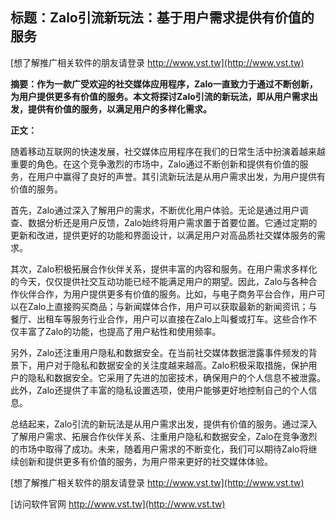 ## **标题：Zalo引流新玩法：基于用户需求提供有价值的服务**

[想了解推广相关软件的朋友请登录 http://www.vst.tw](http://www.vst.tw)

**摘要：作为一款广受欢迎的社交媒体应用程序，Zalo一直致力于通过不断创新，为用户提供更多有价值的服务。本文将探讨Zalo引流的新玩法，即从用户需求出发，提供有价值的服务，以满足用户的多样化需求。**

**正文：**

随着移动互联网的快速发展，社交媒体应用程序在我们的日常生活中扮演着越来越重要的角色。在这个竞争激烈的市场中，Zalo通过不断创新和提供有价值的服务，在用户中赢得了良好的声誉。其引流新玩法是从用户需求出发，为用户提供有价值的服务。

首先，Zalo通过深入了解用户的需求，不断优化用户体验。无论是通过用户调查、数据分析还是用户反馈，Zalo始终将用户需求置于首要位置。它通过定期的更新和改进，提供更好的功能和界面设计，以满足用户对高品质社交媒体服务的需求。

其次，Zalo积极拓展合作伙伴关系，提供丰富的内容和服务。在用户需求多样化的今天，仅仅提供社交互动功能已经不能满足用户的期望。因此，Zalo与各种合作伙伴合作，为用户提供更多有价值的服务。比如，与电子商务平台合作，用户可以在Zalo上直接购买商品；与新闻媒体合作，用户可以获取最新的新闻资讯；与餐厅、出租车等服务行业合作，用户可以直接在Zalo上叫餐或打车。这些合作不仅丰富了Zalo的功能，也提高了用户粘性和使用频率。

另外，Zalo还注重用户隐私和数据安全。在当前社交媒体数据泄露事件频发的背景下，用户对于隐私和数据安全的关注度越来越高。Zalo积极采取措施，保护用户的隐私和数据安全。它采用了先进的加密技术，确保用户的个人信息不被泄露。此外，Zalo还提供了丰富的隐私设置选项，使用户能够更好地控制自己的个人信息。

总结起来，Zalo引流的新玩法是从用户需求出发，提供有价值的服务。通过深入了解用户需求、拓展合作伙伴关系、注重用户隐私和数据安全，Zalo在竞争激烈的市场中取得了成功。未来，随着用户需求的不断变化，我们可以期待Zalo将继续创新和提供更多有价值的服务，为用户带来更好的社交媒体体验。

[想了解推广相关软件的朋友请登录 http://www.vst.tw](http://www.vst.tw)


[访问软件官网 http://www.vst.tw](http://www.vst.tw)
